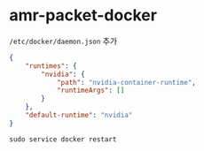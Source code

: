 # amr-packet-docker



`/etc/docker/daemon.json` 추가

```json
{
    "runtimes": {
        "nvidia": {
            "path": "nvidia-container-runtime",
            "runtimeArgs": []
        }
    },
    "default-runtime": "nvidia"
}
```
`sudo service docker restart`
